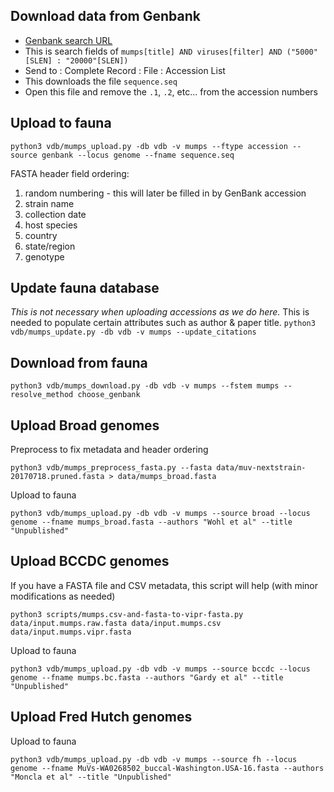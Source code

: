 ## Download data from Genbank

* [Genbank search URL](https://www.ncbi.nlm.nih.gov/nuccore?term=mumps%5Btitle%5D%20AND%20viruses%5Bfilter%5D%20AND%20%28%225000%22%5BSLEN%5D%20%3A%20%2220000%22%5BSLEN%5D%29&cmd=DetailsSearch)
* This is search fields of `mumps[title] AND viruses[filter] AND ("5000"[SLEN] : "20000"[SLEN])`
* Send to : Complete Record : File : Accession List
* This downloads the file `sequence.seq`
* Open this file and remove the `.1`, `.2`, etc... from the accession numbers

## Upload to fauna

`python3 vdb/mumps_upload.py -db vdb -v mumps --ftype accession --source genbank --locus genome --fname sequence.seq`


FASTA header field ordering:
1. random numbering - this will later be filled in by GenBank accession
2. strain name
3. collection date
4. host species
5. country
6. state/region
7. genotype

## Update fauna database

_This is not necessary when uploading accessions as we do here._
This is needed to populate certain attributes such as author & paper title.
`python3 vdb/mumps_update.py -db vdb -v mumps --update_citations`

## Download from fauna

`python3 vdb/mumps_download.py -db vdb -v mumps --fstem mumps --resolve_method choose_genbank`

## Upload Broad genomes

Preprocess to fix metadata and header ordering

`python3 vdb/mumps_preprocess_fasta.py --fasta data/muv-nextstrain-20170718.pruned.fasta > data/mumps_broad.fasta`

Upload to fauna

`python3 vdb/mumps_upload.py -db vdb -v mumps --source broad --locus genome --fname mumps_broad.fasta --authors "Wohl et al" --title "Unpublished"`

## Upload BCCDC genomes

If you have a FASTA file and CSV metadata, this script will help (with minor modifications as needed)

`python3 scripts/mumps.csv-and-fasta-to-vipr-fasta.py data/input.mumps.raw.fasta data/input.mumps.csv data/input.mumps.vipr.fasta`

Upload to fauna

`python3 vdb/mumps_upload.py -db vdb -v mumps --source bccdc --locus genome --fname mumps.bc.fasta --authors "Gardy et al" --title "Unpublished"`

## Upload Fred Hutch genomes

Upload to fauna

`python3 vdb/mumps_upload.py -db vdb -v mumps --source fh --locus genome --fname MuVs-WA0268502_buccal-Washington.USA-16.fasta --authors "Moncla et al" --title "Unpublished"`
